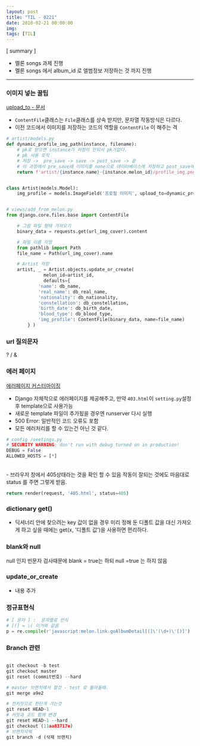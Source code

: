 ```yaml
---
layout: post
title: "TIL - 0221"
date: 2018-02-21 00:00:00
img:
tags: [TIL]
---
```


[ summary ]
- 멜론 songs 과제 진행
- 멜론 songs 에서 album_id 로 앨범정보 저장하는 것 까지 진행


---

### 이미지 넣는 꿀팁
[upload_to - 문서](https://docs.djangoproject.com/en/2.0/ref/models/fields/#django.db.models.FileField)

- `ContentFile`클래스는 `File`클래스를 상속 받지만, 문자열 작동방식은 다르다.
- 이전 코드에서 이미지를 저장하는 코드의 역할을  `ContentFile` 이 해주는 격

```py
# artist/models.py
def dynamic_profile_img_path(instance, filename):
    # pk로 받으면 instance가 저장이 안되서 pk가없다.
    # pk 사용 로직
    # 저장 ->  pre_save -> save -> post_save -> 끝
    # 이 과정에서 pre_save때 이미지를 none으로 데이터베이스에 저장하고 post_save에서 원래 이미지 저장
    return f'artist/{instance.name}-{instance.melon_id}/profile_img.png'


class Artist(models.Model):
    img_profile = models.ImageField('프로필 이미지', upload_to=dynamic_profile_img_path, blank=True)


# views/add_from_melon.py
from django.core.files.base import ContentFile

    # 그림 파일 형태 가져오기
    binary_data = requests.get(url_img_cover).content

    # 파일 이름 지정
    from pathlib import Path
    file_name = Path(url_img_cover).name  

    # Artist 저장
    artist, _ = Artist.objects.update_or_create(
              melon_id=artist_id,
              defaults={
            'name': db_name,
            'real_name': db_real_name,
            'nationality': db_nationality,
            'constellation': db_constellation,
            'birth_date': db_birth_date,
            'blood_type': db_blood_type,
            'img_profile': ContentFile(binary_data, name=file_name)
        } )      
```


### url 질의문자
? / &

### 에러 페이지
[에러페이지 커스터마이징](http://niceman.tistory.com/26)

- Django  자체적으로 에러페이지를 제공해주고, 만약 `403.html`이 `setting.py`설정후 template으로 사용가능
- 새로운 template 파일이 추가됬을 경우엔 runserver 다시 실행
- 500 Error: 일반적인 코드 오류도 포함
- 모든 에러처리를 할 수 있는건 아닌 것 같다.

```py
# config /seetings.py
# SECURITY WARNING: don't run with debug turned on in production!
DEBUG = False
ALLOWED_HOSTS = [*]
```
<BR>
- 브라우저 창에서 405상태라는 것을 확인 할 수 있음
작동이 잘되는 것에도 마음대로 status 를 주면 그렇게 받음.

```py
return render(request, '405.html', status=405)
```

### dictionary get()
- 딕셔너리 안에 찾으려는 key 값이 없을 경우 미리 정해 둔 디폴트 값을 대신 가져오게 하고 싶을 때에는 get(x, '디폴트 값')을 사용하면 편리하다.

### blank와 null
null 인지 빈문자 검사때문에 blank = true는 하되  null =true 는 하지 않음

### update_or_create
- 내용 추가

### 정규표현식
```py
# [ 문자 ] :  문자열로 인식
# [(] = \( 이거와 같음
p = re.compile(r'javascript:melon.link.goAlbumDetail[(]\'(\d+)\'[)]')
```

### Branch 관련
```py

git checkout -b test
git checkout master
git reset (commit번호) --hard

# master 브랜치에서 할것 - test 로 돌아올때.
git merge a9e2

# 전커밋으로 한단게 가는것
git reset HEAD~1
# 커밋과 코드 함께 변경
git reset HEAD~1 --hard
git checkout (11aa83717e)
# 브랜치삭제
git branch -d (삭제 브랜치)
```
